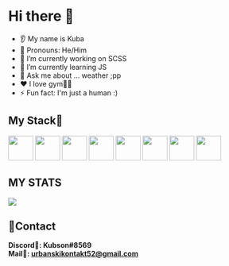 # Hi there 👋
* 👂 My name is Kuba
* 👩 Pronouns: He/Him
* 🔭 I’m currently working on SCSS
* 🌱 I’m currently learning JS
* 💬 Ask me about ... weather ;pp
* ❤️ I love gym🏋️‍♂️
* ⚡ Fun fact: I'm just a human :)

## My Stack💼
<img height=50 src="https://cdn.jsdelivr.net/gh/devicons/devicon/icons/python/python-original.svg"/>
<img height=50 src="https://cdn.jsdelivr.net/gh/devicons/devicon/icons/java/java-original.svg"/>
<img height=50 src="https://cdn.jsdelivr.net/gh/devicons/devicon/icons/html5/html5-original.svg" />
<img height=50 src="https://cdn.jsdelivr.net/gh/devicons/devicon/icons/css3/css3-original.svg" />
<img height=50 src="https://cdn.jsdelivr.net/gh/devicons/devicon/icons/react/react-original.svg" />
<img height=50 src="https://cdn.jsdelivr.net/gh/devicons/devicon/icons/git/git-plain.svg"/>
<img height=50 src="https://cdn.jsdelivr.net/gh/devicons/devicon/icons/github/github-original.svg"/>
<img height=50 src="https://cdn.jsdelivr.net/gh/devicons/devicon/icons/canva/canva-original.svg"/>

## MY STATS
<img src="https://github-readme-stats.vercel.app/api?username=kubson52&show_icons=true&theme=dark"/>

## 🎇Contact
**Discord🏹: Kubson#8569**
<br>
**Mail📩: urbanskikontakt52@gmail.com**

